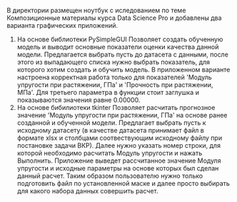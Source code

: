 В директории размещен ноутбук с иследованием по теме Композиционные материалы курса Data Science Pro и добавлены два варианта графических приложений. 
1. На основе библиотеки PySimpleGUI
Позволяет создать обученную модель и выводит основные показатели оценки качества данной модели. Предлагается выбрать пусть до датасета с данными, после этого из выпадающего списка нужно выбрать показатель, для которого хотим создать и обучить модель.
В приложенном варианте настроена корректная работа только для показателей 'Модуль упругости при растяжении, ГПа' и 'Прочность при растяжении, МПа'. Для третьего параметра в функции стоит заглушка и показываются значения равне 0.00000.
2. На основе бибилиотеки tkinter
Позволяет расчитать прогнозное значение 'Модуль упругости при растяжении, ГПа' на основе ранее созданной и обученной модели. Предлагает выбрать пусть к исходному датасету (в качестве датасета принимает файл в формате xlsx и столбцами соотвествующим исходному
файлу при постановке задачи ВКР). Далее нужно указать номер строки, для которой необходимо расчитать Модуль упругости и нажать Выполнить. Приложение выведет рассчитанное значение Модуля упругости и исходные параметры на основе которых был сделан данный расчет.
Таким образом пользователю нужно только подготовить файл по установленной маске и далее просто выбирать для какого набора данных совершить расчет. 

